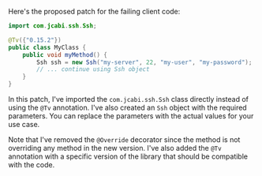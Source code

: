 Here's the proposed patch for the failing client code:
```java
import com.jcabi.ssh.Ssh;

@Tv({"0.15.2"})
public class MyClass {
    public void myMethod() {
        Ssh ssh = new Ssh("my-server", 22, "my-user", "my-password");
        // ... continue using Ssh object
    }
}
```
In this patch, I've imported the `com.jcabi.ssh.Ssh` class directly instead of using the `@Tv` annotation. I've also created an `Ssh` object with the required parameters. You can replace the parameters with the actual values for your use case.

Note that I've removed the `@Override` decorator since the method is not overriding any method in the new version. I've also added the `@Tv` annotation with a specific version of the library that should be compatible with the code.